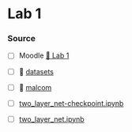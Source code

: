 # Lab 1

### Source 

- [ ] Moodle  [&#x1F4C1; Lab 1](https://moodle.eurecom.fr/mod/folder/view.php?id=6602)

- [ ] &#x1F4C1; [datasets](datasets)

- [ ] &#x1F4C1; [malcom](malcom)

- [ ] [two_layer_net-checkpoint.ipynb](two_layer_net-checkpoint.ipynb)
- [ ] [two_layer_net.ipynb](two_layer_net-checkpoint.ipynb)

